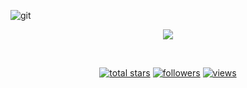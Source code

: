 

![git](https://user-images.githubusercontent.com/108840599/200469238-af8039ee-31a3-4f0f-9c6b-83f42851fa20.jpeg)


<!--<p align="center">
  <a href="https://github.com/LouArlo"><img src="https://user-images.githubusercontent.com/20955511/199138068-0a7b7b75-a024-4f00-803f-30a19c5d1b2d.png" alt="Lourdes Arellano" /></a>
</p>-->

<p align="center">
  <!-- Typing SVG by DenverCoder1 - https://github.com/DenverCoder1/readme-typing-svg -->
  <a href="https://github.com/LouArlo/readme"><img src="https://readme-typing-svg.demolab.com/?lines=Front-end Developer; Laboratoria´s student;Always%20learning%20new%20things&font=Fira%20Code&center=true&width=440&height=45&color=f75c7e&vCenter=true&size=22&pause=1000" /></a>
</p>

<!-- Social icons section -->
<br/>

<!-- Social badges section -->
<!-- Badges with custom icons - https://github.com/LouArlo -->
<!-- View counter - https://github.com/LouArlor -->
<p align="center">
 
  <a href="https://github.com/LouArlo">
    <img alt="total stars" title="Total stars on GitHub" src="https://custom-icon-badges.demolab.com/github/stars/LouArlo?color=55960c&style=for-the-badge&labelColor=488207&logo=star"/></a>
  <a href="https://github.com/LouArlo?tab=followers">
    <img alt="followers" title="Follow me on Github" src="https://custom-icon-badges.demolab.com/github/followers/LouArlo?color=236ad3&labelColor=1155ba&style=for-the-badge&logo=person-add&label=Follow&logoColor=white"/></a>
  <a href="https://github.com/LouArlo/Simple-View-Counter">
    <img alt="views" title="GitHub profile views" src="https://komarev.com/ghpvc/?username=LouArlo&style=for-the-badge&color=DFD947&labelColor=EEE517&logo=star/custom-icon-badges.demolab.com/github"/></a>
</p>
